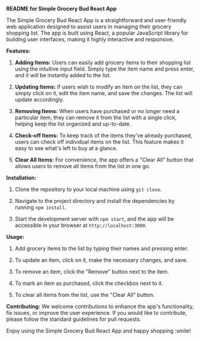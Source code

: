 **README for Simple Grocery Bud React App**

The Simple Grocery Bud React App is a straightforward and user-friendly web application designed to assist users in managing their grocery shopping list. The app is built using React, a popular JavaScript library for building user interfaces, making it highly interactive and responsive.

**Features:**
1. **Adding Items:** Users can easily add grocery items to their shopping list using the intuitive input field. Simply type the item name and press enter, and it will be instantly added to the list.

2. **Updating Items:** If users wish to modify an item on the list, they can simply click on it, edit the item name, and save the changes. The list will update accordingly.

3. **Removing Items:** When users have purchased or no longer need a particular item, they can remove it from the list with a single click, helping keep the list organized and up-to-date.

4. **Check-off Items:** To keep track of the items they've already purchased, users can check off individual items on the list. This feature makes it easy to see what's left to buy at a glance.

5. **Clear All Items:** For convenience, the app offers a "Clear All" button that allows users to remove all items from the list in one go.

**Installation:**
1. Clone the repository to your local machine using `git clone`.

2. Navigate to the project directory and install the dependencies by running `npm install`.

3. Start the development server with `npm start`, and the app will be accessible in your browser at `http://localhost:3000`.

**Usage:**
1. Add grocery items to the list by typing their names and pressing enter.

2. To update an item, click on it, make the necessary changes, and save.

3. To remove an item, click the "Remove" button next to the item.

4. To mark an item as purchased, click the checkbox next to it.

5. To clear all items from the list, use the "Clear All" button.

**Contributing:**
We welcome contributions to enhance the app's functionality, fix issues, or improve the user experience. If you would like to contribute, please follow the standard guidelines for pull requests.

Enjoy using the Simple Grocery Bud React App and happy shopping :smile!

